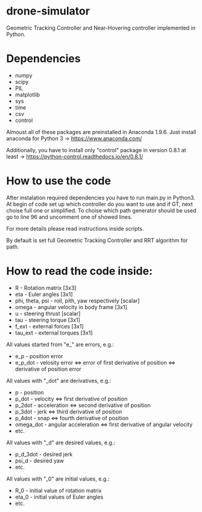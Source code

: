# drone-simulator
Geometric Tracking Controller and Near-Hovering controller implemented in Python.

# Dependencies
- numpy
- scipy
- PIL
- matplotlib
- sys
- time
- csv
- control

Almoust all of these packages are preinstalled in Anaconda 1.9.6. Just install anaconda for Python 3 -> https://www.anaconda.com/

Additionally, you have to install only "control" package in version 0.8.1 at least -> https://python-control.readthedocs.io/en/0.8.1/

# How to use the code
After instalation required dependencies you have to run main.py in Python3. At begin of code set up which controller do you want to use and if GT, next choise full one or simplified. To choise which path generator should be used go to line 96 and uncomment one of showed lines.

For more details please read instructions inside scripts.

By default is set full Geometric Tracking Controller and RRT algorithm  for path.

# How to read the code inside:
- R 			- 	Rotation matrix 		[3x3]
- eta 			- 	Euler angles			[3x1]
- phi, theta, psi   	- 	roll, pith, yaw respectively	[scalar]
- omega			-	angular velocity in body frame	[3x1]
- u			-	steering thrust			[scalar]
- tau			-	steering torque			[3x1]
- f_ext			-	external forces			[3x1]
- tau_ext		-	external torques		[3x1]

All values started from "e_" are errors, e.g.:
- e_p 			-	position error
- e_p_dot		-	velosity error <=> error of first derivative of position <=> derivative of position error

All values with "_dot" are derivatives, e.g.:
- p			-	position
- p_dot			-	velocity <=> first derivative of position
- p_2dot		-	acceleration <=> second derivative of position
- p_3dot		-	jerk <=> third derivative of position
- p_4dot		-	snap <=> fourth derivative of position
- omega_dot		-	angular acceleration <=> first derivative of angular velocity
- etc.

All values with "_d" are desired values, e.g.:
- p_d_3dot		-	desired jerk
- psi_d			-	desired yaw
- etc.

All values with "_0" are initial values, e.g.:
- R_0			-	initial value of rotation matrix
- eta_0			-	initial values of Euler angles
- etc.